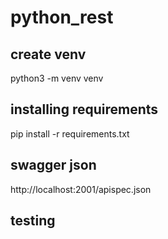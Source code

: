 # python_rest

## create venv
python3 -m venv venv


## installing requirements
pip install -r requirements.txt

## swagger json
http://localhost:2001/apispec.json

## testing
